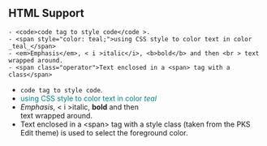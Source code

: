 
## HTML Support


```
- <code>code tag to style code</code >.
- <span style="color: teal;">using CSS style to color text in color _teal_</span>
- <em>Emphasis</em>, < i >italic</i>, <b>bold</b> and then <br > text wrapped around.
- <span class="operator">Text enclosed in a <span> tag with a class</span>
```
- <code>code tag to style code</code >.
- <span style="color: teal;">using CSS style to color text in color _teal_</span>
- <em>Emphasis</em>, < i >italic</i>, <b>bold</b> and then <br > text wrapped around.
- <span class="operator">Text enclosed in a &lt;span&gt; tag with a style class (taken from the PKS Edit theme) is used to select the foreground color.</span>


